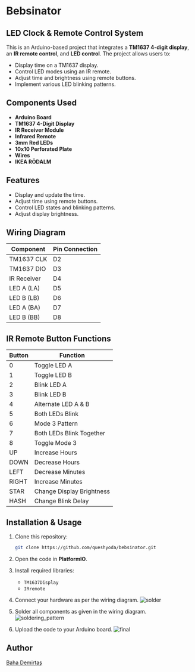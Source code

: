 # Bebsinator
## LED Clock & Remote Control System

This is an Arduino-based project that integrates a **TM1637 4-digit display**, an **IR remote control**, and **LED control**. The project allows users to:

- Display time on a TM1637 display.
- Control LED modes using an IR remote.
- Adjust time and brightness using remote buttons.
- Implement various LED blinking patterns.

## Components Used

- **Arduino Board**
- **TM1637 4-Digit Display**
- **IR Receiver Module**
- **Infrared Remote**
- **3mm Red LEDs**
- **10x10 Perforated Plate**
- **Wires**
- **IKEA RÖDALM**

## Features

- Display and update the time.
- Adjust time using remote buttons.
- Control LED states and blinking patterns.
- Adjust display brightness.

## Wiring Diagram

| Component       | Pin Connection |
|----------------|---------------|
| TM1637 CLK     | D2            |
| TM1637 DIO     | D3            |
| IR Receiver    | D4            |
| LED A (LA)     | D5            |
| LED B (LB)     | D6            |
| LED A (BA)     | D7            |
| LED B (BB)     | D8            |

## IR Remote Button Functions

| Button  | Function |
|---------|----------|
| 0       | Toggle LED A |
| 1       | Toggle LED B |
| 2       | Blink LED A |
| 3       | Blink LED B |
| 4       | Alternate LED A & B |
| 5       | Both LEDs Blink |
| 6       | Mode 3 Pattern |
| 7       | Both LEDs Blink Together |
| 8       | Toggle Mode 3 |
| UP      | Increase Hours |
| DOWN    | Decrease Hours |
| LEFT    | Decrease Minutes |
| RIGHT   | Increase Minutes |
| STAR    | Change Display Brightness |
| HASH    | Change Blink Delay |

## Installation & Usage

1. Clone this repository:
   ```sh
   git clone https://github.com/queshyoda/bebsinator.git
   ```
2. Open the code in **PlatformIO**.
   
3. Install required libraries:
   - `TM1637Display`
   - `IRremote`

4. Connect your hardware as per the wiring diagram.
![solder](https://github.com/user-attachments/assets/525720d6-990f-443e-9b03-173625927811)

5. Solder all components as given in the wiring diagram.
![soldering_pattern ](https://github.com/user-attachments/assets/a033a326-e260-4c95-b9f6-1a38e3ccd1c9)

6. Upload the code to your Arduino board.
![final ](https://github.com/user-attachments/assets/7a701929-b87f-4c9a-8f2b-300c91b16481)

## Author
[Baha Demirtaş](https://github.com/queshyoda)

